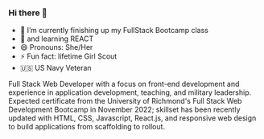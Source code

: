 ### Hi there 👋

- 🔭 I’m currently finishing up my FullStack Bootcamp class
- 🌱 and learning REACT
- 😄 Pronouns: She/Her
- ⚡ Fun fact: lifetime Girl Scout
- 🇺🇸 US Navy Veteran

Full Stack Web Developer with a focus on front-end development and experience in application development, teaching, and military leadership. Expected certificate from the University of Richmond's Full Stack Web Development Bootcamp in November 2022; skillset has been recently updated with HTML, CSS, Javascript, React.js, and responsive web design to build applications from scaffolding to rollout.
